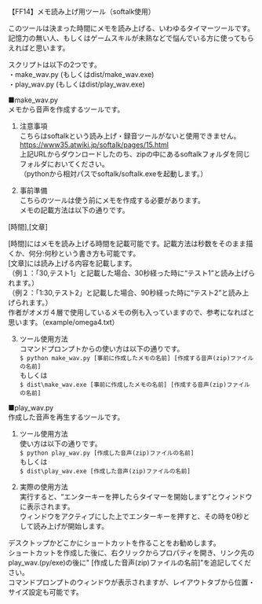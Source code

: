 ﻿【FF14】メモ読み上げ用ツール（softalk使用）  

このツールは決まった時間にメモを読み上げる、いわゆるタイマーツールです。  
記憶力の無い人、もしくはゲームスキルが未熟などで悩んでいる方に使ってもらえればと思います。  

スクリプトは以下の2つです。  
・make_wav.py (もしくはdist/make_wav.exe)  
・play_wav.py (もしくはdist/play_wav.exe)  

■make_wav.py  
メモから音声を作成するツールです。  

1. 注意事項  
こちらはsoftalkという読み上げ・録音ツールがないと使用できません。  
https://www35.atwiki.jp/softalk/pages/15.html  
上記URLからダウンロードしたのち、zipの中にあるsoftalkフォルダを同じフォルダにおいてください。  
（pythonから相対パスでsoftalk/softalk.exeを起動します。）  

2. 事前準備  
こちらのツールは使う前にメモを作成する必要があります。  
メモの記載方法は以下の通りです。  

[時間],[文章]  

[時間]にはメモを読み上げる時間を記載可能です。記載方法は秒数をそのまま描くか、何分:何秒という書き方も可能です。  
[文章]には読み上げる内容を記載します。  
（例１：「30,テスト1」と記載した場合、30秒経った時に“テスト1”と読み上げられます。）  
（例２：「1:30,テスト2」と記載した場合、90秒経った時に“テスト2”と読み上げられます。）  
作者がオメガ４層で使用しているメモの例も入っていますので、参考になればと思います。（example/omega4.txt）  

3. ツール使用方法  
コマンドプロンプトからの使い方は以下の通りです。  
`$ python make_wav.py [事前に作成したメモの名前] [作成する音声(zip)ファイルの名前]`  
もしくは  
`$ dist\make_wav.exe [事前に作成したメモの名前] [作成する音声(zip)ファイルの名前]`  


■play_wav.py  
作成した音声を再生するツールです。  

1. ツール使用方法  
使い方は以下の通りです。  
`$ python play_wav.py [作成した音声(zip)ファイルの名前]`  
もしくは  
`$ dist\play_wav.exe [作成した音声(zip)ファイルの名前]`  

2. 実際の使用方法  
実行すると、“エンターキーを押したらタイマーを開始します”とウィンドウに表示されます。  
ウィンドウをアクティブにした上でエンターキーを押すと、その時を0秒として読み上げが開始します。  

デスクトップかどこかにショートカットを作ることをお勧めします。  
ショートカットを作成した後に、右クリックからプロパティを開き、リンク先のplay_wav.(py/exe)の後に" [作成した音声(zip)ファイルの名前]"を追記してください。  
コマンドプロンプトのウィンドウが表示されますが、レイアウトタブから位置・サイズ設定も可能です。  




